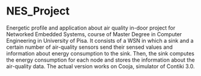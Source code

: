 # NES_Project
Energetic profile and application about air quality in-door project for Networked Embedded Systems, course of Master Degree in Computer Engineering in University of Pisa. It consists of a WSN in which a sink and a certain number of air-quality sensors send their sensed values and information about energy consumption to the sink. Then, the sink computes the energy consumption for each node and stores the information about the air-quality data. The actual version works on Cooja, simulator of Contiki 3.0. 

